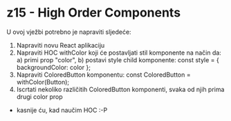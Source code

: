 # z15 - High Order Components

U ovoj vježbi potrebno je napraviti sljedeće:
1. Napraviti novu React aplikaciju
2. Napraviti HOC withColor koji će postavljati stil komponente na način da:
    a) primi prop "color", 
    b) postavi style child komponente: const style = { backgroundColor: color };
3. Napraviti ColoredButton komponentu: const ColoredButton = withColor(Button);
4. Iscrtati nekoliko različitih ColoredButton komponenti, svaka od njih prima drugi color prop

- kasnije ću, kad naučim HOC :-P
